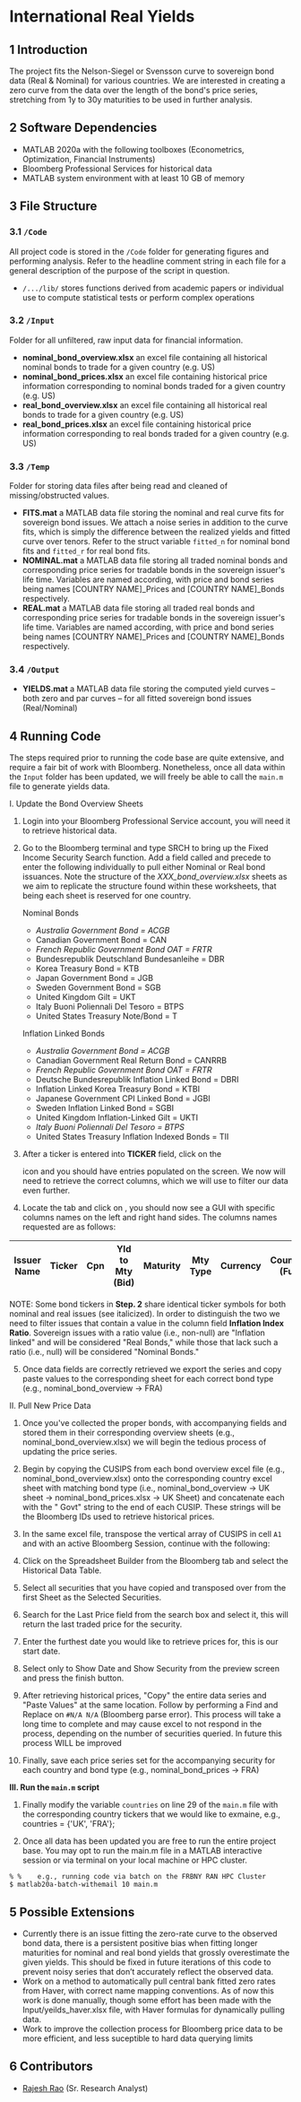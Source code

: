 # International Real Yields

## 1	Introduction
The project fits the Nelson-Siegel or Svensson curve to sovereign bond data (Real & Nominal) for various countries. We are interested in creating a zero curve from the data over the length of the bond's price series, stretching from 1y to 30y maturities to be used in further analysis.  

## 2	Software Dependencies
* MATLAB 2020a with the following toolboxes (Econometrics, Optimization, Financial Instruments)
* Bloomberg Professional Services for historical data
* MATLAB system environment with at least 10 GB of memory

## 3	File Structure

### 3.1 	`/Code`

All project code is stored in the `/Code` folder for generating figures and performing analysis. Refer to the headline comment string in each file for a general description of the purpose of the script in question.

* `/.../lib/` stores functions derived from academic papers or individual use to compute statistical tests or perform complex operations
    
### 3.2 	`/Input`

Folder for all unfiltered, raw input data for financial information.

* **nominal_bond_overview.xlsx** an excel file containing all historical nominal bonds to trade for a given country (e.g. US)
* **nominal_bond_prices.xlsx** an excel file containing historical price information corresponding to nominal bonds traded for a given country (e.g. US)
* **real_bond_overview.xlsx** an excel file containing all historical real bonds to trade for a given country (e.g. US)
* **real_bond_prices.xlsx** an excel file containing historical price information corresponding to real bonds traded for a given country (e.g. US)

### 3.3 	`/Temp`

Folder for storing data files after being read and cleaned of missing/obstructed values.

* **FITS.mat** a MATLAB data file storing the nominal and real curve fits for sovereign bond issues. We attach a noise series in addition to the curve fits, which is simply the difference between the realized yields and fitted curve over tenors. Refer to the struct variable `fitted_n` for nominal bond fits and `fitted_r` for real bond fits. 
* **NOMINAL.mat** a MATLAB data file storing all traded nominal bonds and corresponding price series for tradable bonds in the sovereign issuer's life time. Variables are named according, with price and bond series being names [COUNTRY NAME]_Prices and [COUNTRY NAME]_Bonds respectively. 
* **REAL.mat** a MATLAB data file storing all traded real bonds and corresponding price series for tradable bonds in the sovereign issuer's life time. Variables are named according, with price and bond series being names [COUNTRY NAME]_Prices and [COUNTRY NAME]_Bonds respectively. 

### 3.4 	`/Output`

* **YIELDS.mat** a MATLAB data file storing the computed yield curves – both zero and par curves – for all fitted sovereign bond issues (Real/Nominal)

## 4	Running Code

The steps required prior to running the code base are quite extensive, and require a fair bit of work with Bloomberg. Nonetheless, once all data within the `Input` folder has been updated, we will freely be able to call the `main.m` file to generate yields data. 

I. Update the Bond Overview Sheets

1. Login into your Bloomberg Professional Service account, you will need it to retrieve historical data.

2. Go to the Bloomberg terminal and type SRCH <GO> to bring up the Fixed Income Security Search function. Add a field called <TICKER> and precede to enter the following individually to pull either Nominal or Real bond issuances. Note the structure of the *XXX_bond_overview.xlsx* sheets as we aim to replicate the structure found within these worksheets, that being each sheet is reserved for one country. 

    Nominal Bonds
    * *Australia Government Bond = ACGB*
    * Canadian Government Bond = CAN
    * *French Republic Government Bond OAT = FRTR*
    * Bundesrepublik Deutschland Bundesanleihe = DBR
    * Korea Treasury Bond = KTB
    * Japan Government Bond = JGB
    * Sweden Government Bond = SGB
    * United Kingdom Gilt = UKT
    * Italy Buoni Poliennali Del Tesoro = BTPS
    * United States Treasury Note/Bond = T

    Inflation Linked Bonds	
    * *Australia Government Bond = ACGB*
    * Canadian Government Real Return Bond = CANRRB
    * *French Republic Government Bond OAT = FRTR*
    * Deutsche Bundesrepublik Inflation Linked Bond = DBRI
    * Inflation Linked Korea Treasury Bond = KTBI
    * Japanese Government CPI Linked Bond = JGBI
    * Sweden Inflation Linked Bond = SGBI
    * United Kingdom Inflation-Linked Gilt = UKTI
    * *Italy Buoni Poliennali Del Tesoro = BTPS*
    * United States Treasury Inflation Indexed Bonds = TII

3. After a ticker is entered into **TICKER** field, click on the <SEARCH> icon and you should have entries populated on the screen. We now will need to retrieve the correct columns, which we will use to filter our data even further.

4. Locate the <SETTINGS> tab and click on <EDIT COLUMNS>, you should now see a GUI with specific columns names on the left and right hand sides. The columns names requested are as follows:

|Issuer Name|Ticker|Cpn|Yld to Mty (Bid)|Maturity|Mty Type|Currency|Country/Region (Full Name)|First Cpn Date|Cpn Freq Des|Coupon Type|ISIN|Amt Issued|Amt Out|Issue Date|Security Name|Par Amount|Day Count|CUSIP|Inflation Index Ratio
|---|---|---|---|---|---|---|---|---|---|---|---|---|---|---|---|---|---|---|---|

NOTE: Some bond tickers in **Step. 2** share identical ticker symbols for both nominal and real issues (see italicized). In order to distinguish the two we need to filter issues that contain a value in the column field **Inflation Index Ratio**. Sovereign issues with a ratio value (i.e., non-null) are "Inflation linked" and will be considered "Real Bonds," while those that lack such a ratio (i.e., null) will be considered "Nominal Bonds." 

5. Once data fields are correctly retrieved we export the series and copy paste values to the corresponding sheet for each correct bond type (e.g., nominal_bond_overview -> FRA) 
    
II. Pull New Price Data
    
1. Once you've collected the proper bonds, with accompanying fields and stored them in their corresponding overview sheets (e.g., nominal_bond_overview.xlsx) we will begin the tedious process of updating the price series. 
    
2. Begin by copying the CUSIPS from each bond overview excel file (e.g., nominal_bond_overview.xlsx) onto the corresponding country excel sheet with matching bond type (i.e., nominal_bond_overview -> UK sheet -> nominal_bond_prices.xlsx -> UK Sheet) and concatenate each with the " Govt" string to the end of each CUSIP. These strings will be the Bloomberg IDs used to retrieve historical prices. 

3. In the same excel file, transpose the vertical array of CUSIPS in cell `A1` and with an active Bloomberg Session, continue with the following: 

  1. Click on the Spreadsheet Builder from the Bloomberg tab and select the Historical Data Table.
  2. Select all securities that you have copied and transposed over from the first Sheet as the Selected Securities.
  3. Search for the Last Price field from the search box and select it, this will return the last traded price for the security.
  4. Enter the furthest date you would like to retrieve prices for, this is our start date.
  5. Select only to Show Date and Show Security from the preview screen and press the finish button.

4. After retrieving historical prices, "Copy" the entire data series and "Paste Values" at the same location. Follow by performing a Find and Replace on `#N/A N/A` (Bloomberg parse error). This process will take a long time to complete and may cause excel to not respond in the process, depending on the number of securities queried. In future this process WILL be improved
  
5. Finally, save each price series set for the accompanying security for each country and bond type (e.g., nominal_bond_prices -> FRA)
    
**III. Run the `main.m` script**

1. Finally modify the variable `countries` on line 29 of the `main.m` file with the corresponding country tickers that we would like to exmaine, e.g., countries = {'UK', 'FRA'};
    
2. Once all data has been updated you are free to run the entire project base. You may opt to run the main.m file in a MATLAB interactive session or via terminal on your local machine or HPC cluster.
  ```
  % %    e.g., running code via batch on the FRBNY RAN HPC Cluster
  $ matlab20a-batch-withemail 10 main.m 
  ```

## 5	Possible Extensions
* Currently there is an issue fitting the zero-rate curve to the observed bond data, there is a persistent positive bias when fitting longer maturities for nominal and real bond yields that grossly overestimate the given yields. This should be fixed in future iterations of this code to prevent noisy series that don’t accurately reflect the observed data. 
* Work on a method to automatically pull central bank fitted zero rates from Haver, with correct name mapping conventions. As of now this work is done manually, though some effort has been made with the Input/yeilds_haver.xlsx file, with Haver formulas for dynamically pulling data.
* Work to improve the collection process for Bloomberg price data to be more efficient, and less suceptible to hard data querying limits

## 6	Contributors
* [Rajesh Rao](https://github.com/raj-rao-rr) (Sr. Research Analyst)

